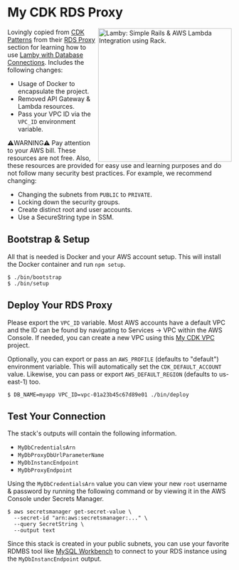 # My CDK RDS Proxy

<a href="https://github.com/customink/lamby"><img src="https://user-images.githubusercontent.com/2381/59363668-89edeb80-8d03-11e9-9985-2ce14361b7e3.png" alt="Lamby: Simple Rails & AWS Lambda Integration using Rack." align="right" width="300" /></a>Lovingly copied from [CDK Patterns](https://cdkpatterns.com) from their [RDS Proxy](https://github.com/cdk-patterns/serverless/tree/master/the-rds-proxy/typescript) section for learning how to use [Lamby with Database Connections](https://lamby.custominktech.com/docs/database_connections). Includes the following changes:

- Usage of Docker to encapsulate the project.
- Removed API Gateway & Lambda resources.
- Pass your VPC ID via the `VPC_ID` environment variable.

⚠️WARNING⚠️ Pay attention to your AWS bill. These resources are not free. Also, these resources are provided for easy use and learning purposes and do not follow many security best practices. For example, we recommend changing:

- Changing the subnets from `PUBLIC` to `PRIVATE`.
- Locking down the security groups.
- Create distinct root and user accounts.
- Use a SecureString type in SSM.

## Bootstrap & Setup

All that is needed is Docker and your AWS account setup. This will install the Docker container and run `npm setup`.

```shell
$ ./bin/bootstrap
$ ./bin/setup
```

## Deploy Your RDS Proxy

Please export the `VPC_ID` variable. Most AWS accounts have a default VPC and the ID can be found by navigating to Services -> VPC within the AWS Console. If needed, you can create a new VPC using this [My CDK VPC](https://github.com/customink/lamby-vpc) project.

Optionally, you can export or pass an `AWS_PROFILE` (defaults to "default") environment variable. This will automatically set the `CDK_DEFAULT_ACCOUNT` value. Likewise, you can pass or export `AWS_DEFAULT_REGION` (defaults to us-east-1) too.

```shell
$ DB_NAME=myapp VPC_ID=vpc-01a23b45c67d89e01 ./bin/deploy
```

## Test Your Connection

The stack's outputs will contain the following information.

- `MyDbCredentialsArn`
- `MyDbProxyDbUrlParameterName`
- `MyDbInstancEndpoint`
- `MyDbProxyEndpoint`

Using the `MyDbCredentialsArn` value you can view your new `root` username & password by running the following command or by viewing it in the AWS Console under Secrets Manager.

```shell
$ aws secretsmanager get-secret-value \
  --secret-id "arn:aws:secretsmanager:..." \
  --query SecretString \
  --output text
```

Since this stack is created in your public subnets, you can use your favorite RDMBS tool like [MySQL Workbench](https://www.mysql.com/products/workbench/) to connect to your RDS instance using the `MyDbInstancEndpoint` output.
